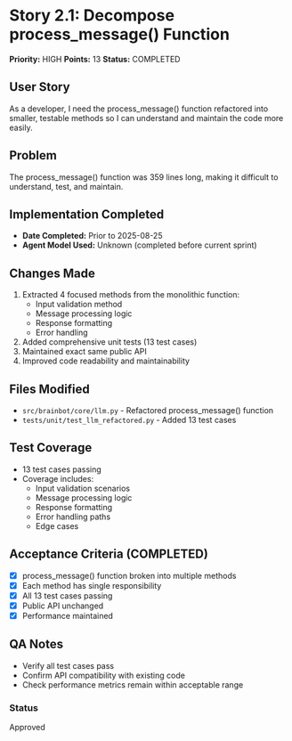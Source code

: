 # Story 2.1: Decompose process_message() Function

**Priority:** HIGH
**Points:** 13
**Status:** COMPLETED

## User Story
As a developer, I need the process_message() function refactored into smaller, testable methods so I can understand and maintain the code more easily.

## Problem
The process_message() function was 359 lines long, making it difficult to understand, test, and maintain.

## Implementation Completed
- **Date Completed:** Prior to 2025-08-25
- **Agent Model Used:** Unknown (completed before current sprint)

## Changes Made
1. Extracted 4 focused methods from the monolithic function:
   - Input validation method
   - Message processing logic
   - Response formatting
   - Error handling
2. Added comprehensive unit tests (13 test cases)
3. Maintained exact same public API
4. Improved code readability and maintainability

## Files Modified
- `src/brainbot/core/llm.py` - Refactored process_message() function
- `tests/unit/test_llm_refactored.py` - Added 13 test cases

## Test Coverage
- 13 test cases passing
- Coverage includes:
  - Input validation scenarios
  - Message processing logic
  - Response formatting
  - Error handling paths
  - Edge cases

## Acceptance Criteria (COMPLETED)
- [x] process_message() function broken into multiple methods
- [x] Each method has single responsibility
- [x] All 13 test cases passing
- [x] Public API unchanged
- [x] Performance maintained

## QA Notes
- Verify all test cases pass
- Confirm API compatibility with existing code
- Check performance metrics remain within acceptable range

### Status
Approved
